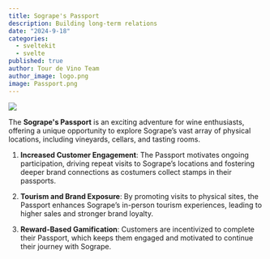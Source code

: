 ```yaml
---
title: Sogrape's Passport
description: Building long-term relations
date: "2024-9-18"
categories:
  - sveltekit
  - svelte
published: true
author: Tour de Vino Team
author_image: logo.png
image: Passport.png
---
```


![](passport-diagram-v2.png)

The **Sogrape's Passport** is an exciting adventure for wine enthusiasts, offering a unique opportunity to explore Sogrape’s vast array of physical locations, including vineyards, cellars, and tasting rooms.

1. **Increased Customer Engagement**: The Passport motivates ongoing participation, driving repeat visits to Sogrape’s locations and fostering deeper brand connections as costumers collect stamps in their passports.

2. **Tourism and Brand Exposure**: By promoting visits to physical sites, the Passport enhances Sogrape’s in-person tourism experiences, leading to higher sales and stronger brand loyalty.

3. **Reward-Based Gamification**: Customers are incentivized to complete their Passport, which keeps them engaged and motivated to continue their journey with Sogrape.

<!--
The Passport acts as a companion for those who embark on this journey, incentivizing them to visit different Sogrape sites across various regions and countries. The goal is to engage customers with a long-term challenge that not only deepens their connection with the brand but also rewards them for exploring all that Sogrape has to offer.

1. **Starting the Journey**:

   Customers enter the program by filling out simple forms detailing their interests and preferences. This allows Sogrape to create a **Passport**, which contains a curated list of physical experiences such as vineyard tours, cellar visits, wine tastings, and more.

2. **Engagement and Challenges**:
   The Passport is designed as a **long-term challenge** that encourages customers to visit multiple locations and participate in Sogrape activities. For every completed experience—whether it’s a tour of a vineyard or a wine-tasting event—customers receive a physical label or pin to place in their Passport.

3. **The Ultimate Reward**:
   Customers are driven by the goal of completing their Passport by visiting every location and participating in every recommended activity. Once all the locations and experiences have been completed, customers receive an exclusive reward, such as limited-edition wine or an unforgettable experience tailored by Sogrape.

4. **A Game for Wine Enthusiasts**:
   The Passport is designed to be an immersive game that keeps customers engaged over time. As they progress through the various regions and countries, they not only enjoy the richness of Sogrape’s offerings but also feel a sense of achievement as they collect more pins and move closer to completing their Passport.

## Key Benefits:

- **Increased Customer Engagement**: The Passport motivates ongoing participation, driving repeat visits to Sogrape’s locations and fostering deeper brand connections.
- **Tourism and Brand Exposure**: By promoting visits to physical sites, the Passport enhances Sogrape’s in-person tourism experiences, leading to higher sales and stronger brand loyalty.
- **Reward-Based Gamification**: Customers are incentivized to complete their Passport, which keeps them engaged and motivated to continue their journey with Sogrape.

---
-->
